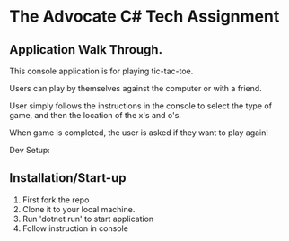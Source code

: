 # The Advocate C# Tech Assignment

## Application Walk Through.

This console application is for playing tic-tac-toe.

Users can play by themselves against the computer or with a friend.

User simply follows the instructions in the console to select the type of game, and then the location of the x's and o's.

When game is completed, the user is asked if they want to play again!

Dev Setup:

## Installation/Start-up

1. First fork the repo
2. Clone it to your local machine.
3. Run 'dotnet run' to start application
4. Follow instruction in console
